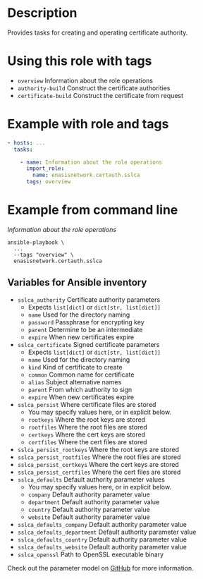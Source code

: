 # Description
Provides tasks for creating and operating certificate authority.

# Using this role with tags
- `overview` Information about the role operations
- `authority-build` Construct the certificate authorities
- `certificate-build` Construct the certificate from request

# Example with role and tags
```yaml
- hosts: ...
  tasks:

    - name: Information about the role operations
      import_role:
        name: enasisnetwork.certauth.sslca
      tags: overview
```

# Example from command line
*Information about the role operations*
```
ansible-playbook \
  ...
  --tags "overview" \
  enasisnetwork.certauth.sslca
```

## Variables for Ansible inventory
- `sslca_authority` Certificate authority parameters
    - Expects `list[dict]` or `dict[str, list[dict]]`
    - `name` Used for the directory naming
    - `password` Passphrase for encrypting key
    - `parent` Determine to be an intermediate
    - `expire` When new certificates expire
- `sslca_certificate` Signed certificate parameters
    - Expects `list[dict]` or `dict[str, list[dict]]`
    - `name` Used for the directory naming
    - `kind` Kind of certificate to create
    - `common` Common name for certificate
    - `alias` Subject alternative names
    - `parent` From which authority to sign
    - `expire` When new certificates expire
- `sslca_persist` Where certificate files are stored
    - You may specify values here, or in explicit below.
    - `rootkeys` Where the root keys are stored
    - `rootfiles` Where the root files are stored
    - `certkeys` Where the cert keys are stored
    - `certfiles` Where the cert files are stored
- `sslca_persist_rootkeys` Where the root keys are stored
- `sslca_persist_rootfiles` Where the root files are stored
- `sslca_persist_certkeys` Where the cert keys are stored
- `sslca_persist_certfiles` Where the cert files are stored
- `sslca_defaults` Default authority parameter values
    - You may specify values here, or in explicit below.
    - `company` Default authority parameter value
    - `department` Default authority parameter value
    - `country` Default authority parameter value
    - `website` Default authority parameter value
- `sslca_defaults_company` Default authority parameter value
- `sslca_defaults_department` Default authority parameter value
- `sslca_defaults_country` Default authority parameter value
- `sslca_defaults_website` Default authority parameter value
- `sslca_openssl` Path to OpenSSL executable binary

Check out the parameter model on
[GitHub](https://github.com/enasisnetwork/ansible-certauth/blob/main/collection/plugins/action/sslca/params.py)
for more information.
